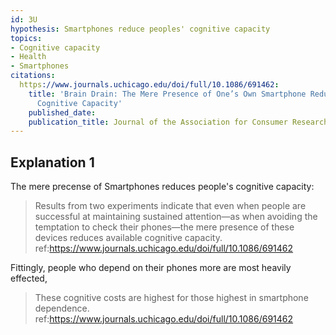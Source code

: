 ```yaml
---
id: 3U
hypothesis: Smartphones reduce peoples' cognitive capacity
topics:
- Cognitive capacity
- Health
- Smartphones
citations:
  https://www.journals.uchicago.edu/doi/full/10.1086/691462:
    title: 'Brain Drain: The Mere Presence of One’s Own Smartphone Reduces Available
      Cognitive Capacity'
    published_date: 
    publication_title: Journal of the Association for Consumer Research
---
```

## Explanation 1

The mere precense of Smartphones reduces people's cognitive capacity:

> Results from two experiments indicate that even when people are successful at maintaining sustained attention—as when avoiding the temptation to check their phones—the mere presence of these devices reduces available cognitive capacity.
> ref:https://www.journals.uchicago.edu/doi/full/10.1086/691462

Fittingly, people who depend on their phones more are most heavily effected,

> These cognitive costs are highest for those highest in smartphone dependence.
> ref:https://www.journals.uchicago.edu/doi/full/10.1086/691462

